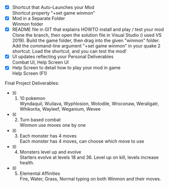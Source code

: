 - [x] Shortcut that Auto-Launches your Mod\
      Shortcut property "+set game winmon"
- [x] Mod in a Separate Folder\
      Winmon folder
- [x] README file in GIT that explains HOWTO install and play / test your mod\
      Clone the branch, then open the solution file in Visual Studio (i used VS 2019). Build the game folder, then drag into the given "winmon" folder. Add the command-line argument "+set game winmon" in your quake 2 shortcut. Load the shortcut, and you can test the mod!
- [x] UI updates reflecting your Personal Deliverables\
      Combat UI, Help Screen UI
- [x] Help Screen to detail how to play your mod in game\
      Help Screen (F1)

Final Project Deliverables:

- [x] 1. 10 pokemon \
      Wyndaquil, Wuilava, Wyphlosion, Wotodile, Wroconaw, Weraligatr, Whikorita, Wayleef, Weganium, Wevee
- [x] 2. Turn based combat\
      Winmon use moves one by one
- [x] 3. Each monster has 4 moves\
      Each monster has 4 moves, can choose which move to use
- [x] 4. Monsters level up and evolve\
      Starters evolve at levels 18 and 36. Level up on kill, levels increase health.
- [x] 5. Elemental Affinities\
      Fire, Water, Grass, Normal typing on both Winmon and their moves.
